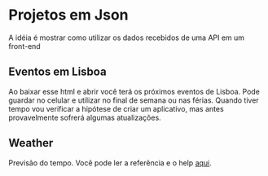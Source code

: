 # Projetos em Json

A idéia é mostrar como utilizar os dados recebidos de uma API em um front-end

## Eventos em Lisboa

Ao baixar esse html e abrir você terá os próximos eventos de Lisboa. Pode guardar no celular e utilizar no final de semana ou nas férias. Quando tiver tempo vou verificar a hipótese de criar um aplicativo, mas antes provavelmente sofrerá algumas atualizações.

## Weather

Previsão do tempo. Você pode ler a referência e o help [aqui](https://openweathermap.org/appid).
